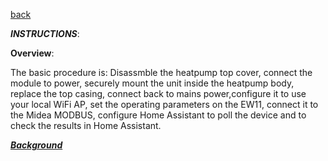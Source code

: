 [back](/README.md) 

***INSTRUCTIONS***:


**Overview**:

The basic procedure is: Disassmble the heatpump top cover, connect the module to power, securely mount the unit inside the heatpump body, replace the top casing, connect back to mains power,configure it to use your local WiFi AP, set the operating parameters on the EW11, connect it to the Midea MODBUS, configure Home Assistant to poll the device and to check the results in Home Assistant.


[***Background***](/instructions/background.md)
